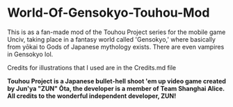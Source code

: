 # World-Of-Gensokyo-Touhou-Mod
This is as a fan-made mod of the Touhou Project series for the mobile game Unciv, taking place in a fantasy world called 'Gensokyo,' where basically from yōkai to Gods of Japanese mythology exists. There are even vampires in Gensokyo lol.

Credits for illustrations that I used are in the Credits.md file

**Touhou Project is a Japanese bullet-hell shoot 'em up video game created by Jun'ya "ZUN" Ōta, the developer is a member of Team Shanghai Alice. All credits to the wonderful independent developer, ZUN!**
